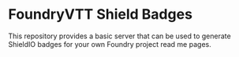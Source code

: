 # FoundryVTT Shield Badges

This repository provides a basic server that can be used to generate ShieldIO badges for your own Foundry project read me pages.
